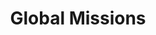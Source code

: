 ---
title: Global Missions
path: xp.evangelism
order: 3
type: Overseer
userID: Ym9iQGZsYXRsYW5kZ3JvdXAub3Jn
rprs: false
---